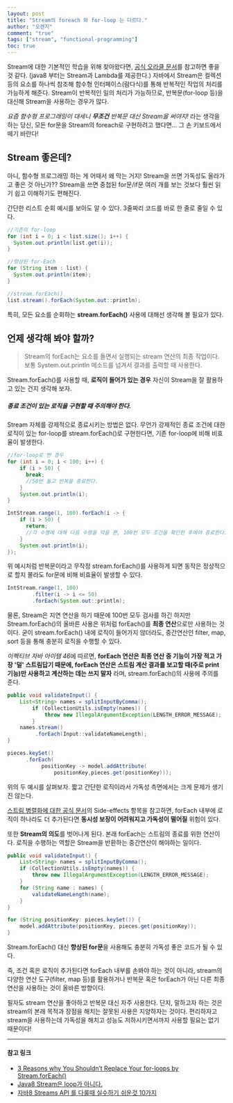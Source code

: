 ```yaml
---
layout: post
title: "Stream의 foreach 와 for-loop 는 다르다."
author: "오렌지"
comment: "true"
tags: ["stream", "functional-programming"]
toc: true
---
```




Stream에 대한 기본적인 학습을 위해 찾아왔다면,  [공식 오라클 문서](https://docs.oracle.com/javase/8/docs/api/java/util/stream/Stream.html)를 참고하면 좋을 것 같다.
(java8 부터는 Stream과 Lambda를 제공한다.)
자바에서 Stream은 컬렉션 등의 요소를 하나씩 참조해 함수형 인터페이스(람다식)를 통해 반복적인 작업의 처리를 가능하게 해준다.
Stream이 반복적인 일의 처리가 가능하므로, 반복문(for-loop 등)을 대신해 Stream을 사용하는 경우가 많다.

*요즘 함수형 프로그래밍이 대세니 **무조건** 반복문 대신 Stream을 써야지!*
라는 생각을 하는 당신,
모든 for문을 Stream의 foreach로 구현하려고 했다면... 그 손 키보드에서 떼기 바란다!



## Stream 좋은데?

아니, 함수형 프로그래밍 하는 게 어때서 왜 막는 거지!
Stream을 쓰면 가독성도 올라가고 좋은 것 아닌가??
Stream을 쓰면 중첩된 for문/if문 여러 개를 보는 것보다 훨씬 읽기 쉽고 이해하기도 편해진다.

간단한 리스트 순회 예시를 보아도 알 수 있다. 3줄짜리 코드를 바로 한 줄로 줄일 수 있다.
```java
//기존의 for-loop
for (int i = 0; i < list.size(); i++) {
  System.out.println(list.get(i));
}

//향상된 for-Each
for (String item : list) {
  System.out.println(item);
}

//stream.forEach()
list.stream().forEach(System.out::println);
```


특히, 모든 요소를 순회하는 **stream.forEach()** 사용에 대해선 생각해 볼 필요가 있다.



## 언제 생각해 봐야 할까?
 >Stream의 forEach는 요소를 돌면서 실행되는 stream 연산의 최종 작업이다. 보통 System.out.println 메소드를 넘겨서 결과를 출력할 때 사용한다.


Stream.forEach()를 사용할 때, **로직이 들어가 있는 경우** 자신이 Stream을 잘 활용하고 있는 건지 생각해 보자.



##### 종료 조건이 있는 로직을 구현할 때 주의해야 한다.
Stream 자체를 강제적으로 종료시키는 방법은 없다.
무언가 강제적인 종료 조건에 대한 로직이 있는 for-loop를 stream.forEach()로 구현한다면, 기존 for-loop에 비해 비효율이 발생한다.


```java
//for-loop로 짠 경우
for (int i = 0; i < 100; i++) {
    if (i > 50) {
      break;
      //50번 돌고 반복을 종료한다.
    }
    System.out.println(i);
}

IntStream.range(1, 100).forEach(i -> {
    if (i > 50) {
      return;
      //각 수행에 대해 다음 수행을 막을 뿐, 100번 모두 조건을 확인한 후에야 종료한다.
    }
    System.out.println(i);
});
```
위 예시처럼 반복문이라고 무작정 stream.forEach()를 사용하게 되면 동작은 정상적으로 할지 몰라도 for문에 비해 비효율이 발생할 수 있다.

```java
IntStream.range(1, 100)
        .filter(i -> i <= 50)
        .forEach(System.out::println);
```
물론, Stream은 지연 연산을 하기 때문에 100번 모두 검사를 하긴 하지만
Stream.forEach()의 올바른 사용은 위처럼 forEach()를 **최종 연산**으로만 사용하는 것이다.
굳이 stream.forEach() 내에 로직이 들어가지 않더라도, 중간연산인 filter, map, sort 등을 통해 충분히 로직을 수행할 수 있다. 



*이펙티브 자바 아이템 46*에 따르면,
**forEach 연산은 최종 연산 중 기능이 가장 적고 가장 '덜' 스트림답기 때문에,
forEach 연산은 스트림 계산 결과를 보고할 때(주로 print 기능)만 사용하고 계산하는 데는 쓰지 말자** 라며, 
stream.forEach()의 사용에 주의를 준다.




```java
public void validateInput() {
    List<String> names = splitInputByComma();
        if (CollectionUtils.isEmpty(names)) {
            throw new IllegalArgumentException(LENGTH_ERROR_MESSAGE);
        }
    names.stream()
         .forEach(Input::validateNameLength);
}
```
```java
pieces.keySet()
      .forEach(
           positionKey -> model.addAttribute(
               positionKey,pieces.get(positionKey)));
```

위의 두 예시를 살펴보자.
짧고 간단한 로직이라서 가독성 측면에서는 크게 문제가 생기진 않는다. 



[스트림 병렬화에 대한 공식 문서](https://docs.oracle.com/javase/8/docs/api/java/util/stream/package-summary.html#StreamOps)의 Side-effects 항목을 참고하면,
forEach 내부에 로직이 하나라도 더 추가된다면 **동시성 보장이 어려워지고 가독성이 떨어질** 위험이 있다. 


또한 **Stream의 의도**를 벗어나게 된다. 본래 forEach는 스트림의 종료를 위한 연산이다. 로직을 수행하는 역할은 Stream을 반환하는 중간연산이 해야하는 일이다.

```java
public void validateInput() {
    List<String> names = splitInputByComma();
    if (CollectionUtils.isEmpty(names)) {
        throw new IllegalArgumentException(LENGTH_ERROR_MESSAGE);
    }
    for (String name : names) {
        validateNameLength(name);
    }
}
```
```java
for (String positionKey: pieces.keySet()) {
    model.addAttribute(positionKey, pieces.get(positionKey));
}
```

Stream.forEach() 대신 **향상된 for문**을 사용해도 충분히 가독성 좋은 코드가 될 수 있다.


즉, 조건 혹은 로직이 추가된다면 forEach 내부를 손봐야 하는 것이 아니라, 
stream의 다양한 연산 도구(filter, map 등)를 활용하거나 반복문 혹은 forEach가 아닌 다른 최종연산을 사용하는 것이 올바른 방향이다.




필자도 stream 연산을 좋아하고 반복문 대신 자주 사용한다.
단지, 말하고자 하는 것은 stream의 본래 목적과 장점을 해치는 잘못된 사용은 지양하자는 것이다.
편리하자고 stream을 사용하는데 가독성을 해치고 성능도 저하시키면서까지 사용할 필요는 없기 때문이다!

------

#### 참고 링크

+ [3 Reasons why You Shouldn’t Replace Your for-loops by Stream.forEach()](https://blog.jooq.org/2015/12/08/3-reasons-why-you-shouldnt-replace-your-for-loops-by-stream-foreach/)
+ [Java8 Stream은 loop가 아니다.](https://www.popit.kr/java8-stream%EC%9D%80-loop%EA%B0%80-%EC%95%84%EB%8B%88%EB%8B%A4/)
+ [자바8 Streams API 를 다룰때 실수하기 쉬운것 10가지](https://hamait.tistory.com/547)


